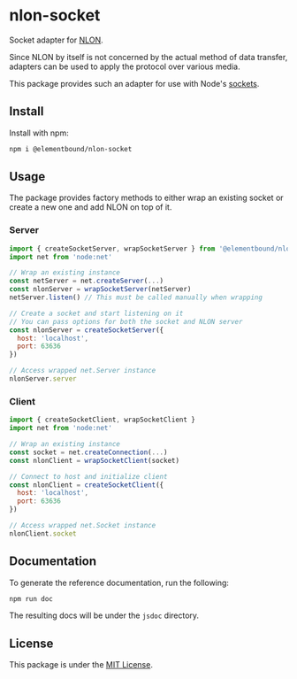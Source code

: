 # nlon-socket

Socket adapter for [NLON](https://github.com/elementbound/nlon).

Since NLON by itself is not concerned by the actual method of data transfer,
adapters can be used to apply the protocol over various media.

This package provides such an adapter for use with Node's
[sockets](https://nodejs.org/api/net.html).

## Install

Install with npm:

```bash
npm i @elementbound/nlon-socket
```

## Usage

The package provides factory methods to either wrap an existing socket or create
a new one and add NLON on top of it.

### Server

```js
import { createSocketServer, wrapSocketServer } from '@elementbound/nlon-socket'
import net from 'node:net'

// Wrap an existing instance
const netServer = net.createServer(...)
const nlonServer = wrapSocketServer(netServer)
netServer.listen() // This must be called manually when wrapping

// Create a socket and start listening on it
// You can pass options for both the socket and NLON server
const nlonServer = createSocketServer({
  host: 'localhost',
  port: 63636
})

// Access wrapped net.Server instance
nlonServer.server
```

### Client

```js
import { createSocketClient, wrapSocketClient }
import net from 'node:net'

// Wrap an existing instance
const socket = net.createConnection(...)
const nlonClient = wrapSocketClient(socket)

// Connect to host and initialize client
const nlonClient = createSocketClient({
  host: 'localhost',
  port: 63636
})

// Access wrapped net.Socket instance
nlonClient.socket
```

## Documentation

To generate the reference documentation, run the following:

```js
npm run doc
```

The resulting docs will be under the `jsdoc` directory.

## License

This package is under the [MIT License](LICENSE).

